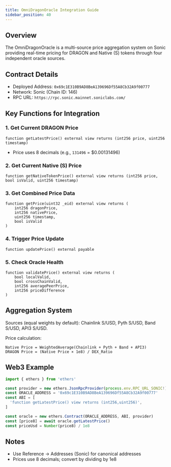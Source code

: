 ```yaml
---
title: OmniDragonOracle Integration Guide
sidebar_position: 40
---
```


## Overview
The OmniDragonOracle is a multi-source price aggregation system on Sonic providing real-time pricing for DRAGON and Native (S) tokens through four independent oracle sources.

## Contract Details

- Deployed Address: `0x69c1E310B9AD8BeA139696Df55A8Cb32A9f00777`
- Network: Sonic (Chain ID: 146)
- RPC URL: `https://rpc.sonic.mainnet.soniclabs.com/`

## Key Functions for Integration

### 1. Get Current DRAGON Price
```solidity
function getLatestPrice() external view returns (int256 price, uint256 timestamp)
```
- Price uses 8 decimals (e.g., `131496` = $0.00131496)

### 2. Get Current Native (S) Price  
```solidity
function getNativeTokenPrice() external view returns (int256 price, bool isValid, uint256 timestamp)
```

### 3. Get Combined Price Data
```solidity
function getPrice(uint32 _eid) external view returns (
    int256 dragonPrice, 
    int256 nativePrice, 
    uint256 timestamp, 
    bool isValid
)
```

### 4. Trigger Price Update
```solidity
function updatePrice() external payable
```

### 5. Check Oracle Health
```solidity
function validatePrice() external view returns (
    bool localValid,
    bool crossChainValid,
    int256 averagePeerPrice,
    int256 priceDifference
)
```

## Aggregation System

Sources (equal weights by default): Chainlink S/USD, Pyth S/USD, Band S/USD, API3 S/USD.

Price calculation:
```
Native Price = WeightedAverage(Chainlink + Pyth + Band + API3)
DRAGON Price = (Native Price × 1e8) / DEX_Ratio
```

## Web3 Example

```ts
import { ethers } from 'ethers'

const provider = new ethers.JsonRpcProvider(process.env.RPC_URL_SONIC!)
const ORACLE_ADDRESS = '0x69c1E310B9AD8BeA139696Df55A8Cb32A9f00777'
const ABI = [
  'function getLatestPrice() view returns (int256,uint256)',
]

const oracle = new ethers.Contract(ORACLE_ADDRESS, ABI, provider)
const [price8] = await oracle.getLatestPrice()
const priceUsd = Number(price8) / 1e8
```

## Notes

- Use Reference → Addresses (Sonic) for canonical addresses
- Prices use 8 decimals; convert by dividing by 1e8

